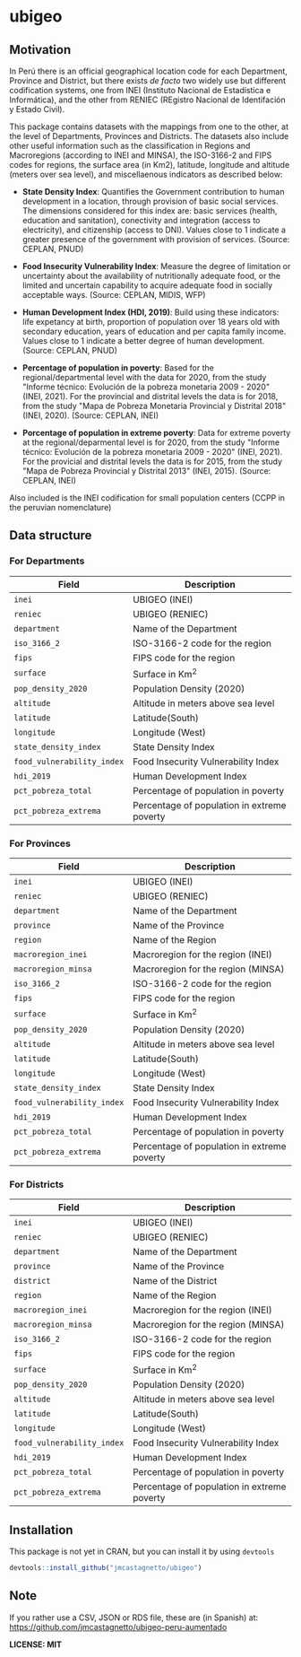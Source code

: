 # ubigeo

<!-- badges: start -->
<!-- badges: end -->

## Motivation

In Perú there is an official geographical location code for each Department,
Province and District, but there exists *de facto* two widely use but different 
codification systems, one from INEI (Instituto Nacional de Estadística e Informática), and the other from RENIEC (REgistro Nacional de Identifación y Estado Civil). 

This package contains datasets with the mappings from one to the other, at the 
level of Departments, Provinces and Districts. The datasets also include other 
useful information such as the classification in Regions and Macroregions 
(according to INEI and MINSA), the ISO-3166-2 and FIPS codes for regions, 
the surface area (in Km2), latitude, longitude and altitude (meters over sea level),
and miscellaenous indicators as described below:

- **State Density Index**: Quantifies the Government contribution to human development in a location, through provision of basic social services. The dimensions considered for this index are: basic services (health, education and sanitation), conectivity and integration (access to electricity), and citizenship (access to DNI). Values close to 1 indicate a greater presence of the government with provision of services. (Source: CEPLAN, PNUD)

- **Food Insecurity Vulnerability Index**: Measure the degree of limitation or uncertainty about the availability of nutritionally adequate food, or the limited and uncertain capability to acquire adequate food in socially acceptable ways. (Source: CEPLAN, MIDIS, WFP)

- **Human Development Index (HDI, 2019)**: Build using these indicators: life expetancy at birth, proportion of population over 18 years old with secondary education, years of education and per capita family income. Values close to 1 indicate a better degree of human development. (Source: CEPLAN, PNUD)

- **Percentage of population in poverty**: Based for the regional/departmental level with the data for 2020, from the study "Informe técnico: Evolución de la pobreza monetaria 2009 - 2020" (INEI, 2021). For the provincial and distrital levels the data is for 2018, from the study "Mapa de Pobreza Monetaria Provincial y Distrital 2018" (INEI, 2020). (Source: CEPLAN, INEI)

- **Porcentage of population in extreme poverty**: Data for extreme poverty at the regional/deparmental level is for 2020, from the study "Informe técnico: Evolución de la pobreza monetaria 2009 - 2020" (INEI, 2021). For the provicial and distrital levels the data is for 2015, from the study "Mapa de Pobreza Provincial y Distrital 2013" (INEI, 2015). (Source: CEPLAN, INEI)


Also included is the INEI codification for small population centers (CCPP in the peruvian nomenclature)

## Data structure

### For Departments

| Field                      | Description                                 |
| --------------------       | -------------                               |
| `inei`                     | UBIGEO (INEI)                               |
| `reniec`                   | UBIGEO (RENIEC)                             |
| `department`               | Name of the Department                      |
| `iso_3166_2`               | ISO-3166-2 code for the region              |
| `fips`                     | FIPS code for the region                    |
| `surface`                  | Surface in Km<sup>2</sup>                   |
| `pop_density_2020`         | Population Density (2020)                   |
| `altitude`                 | Altitude in meters above sea level          |
| `latitude`                 | Latitude(South)                             |
| `longitude`                | Longitude (West)                            |
| `state_density_index`      | State Density Index                         |
| `food_vulnerability_index` | Food Insecurity Vulnerability Index         |
| `hdi_2019`                 | Human Development Index                     |
| `pct_pobreza_total`        | Percentage of population in poverty         |
| `pct_pobreza_extrema`      | Percentage of population in extreme poverty |


### For Provinces

| Field                      | Description                                 |
| --------------------       | -------------                               |
| `inei`                     | UBIGEO (INEI)                               |
| `reniec`                   | UBIGEO (RENIEC)                             |
| `department`               | Name of the Department                      |
| `province`                 | Name of the Province                        |
| `region`                   | Name of the Region                          |
| `macroregion_inei`         | Macroregion for the region (INEI)           |
| `macroregion_minsa`        | Macroregion for the region (MINSA)          |
| `iso_3166_2`               | ISO-3166-2 code for the region              |
| `fips`                     | FIPS code for the region                    |
| `surface`                  | Surface in Km<sup>2</sup>                   |
| `pop_density_2020`         | Population Density (2020)                   |
| `altitude`                 | Altitude in meters above sea level          |
| `latitude`                 | Latitude(South)                             |
| `longitude`                | Longitude (West)                            |
| `state_density_index`      | State Density Index                         |
| `food_vulnerability_index` | Food Insecurity Vulnerability Index         |
| `hdi_2019`                 | Human Development Index                     |
| `pct_pobreza_total`        | Percentage of population in poverty         |
| `pct_pobreza_extrema`      | Percentage of population in extreme poverty |


### For Districts

| Field                      | Description                                 |
| --------------------       | -------------                               |
| `inei`                     | UBIGEO (INEI)                               |
| `reniec`                   | UBIGEO (RENIEC)                             |
| `department`               | Name of the Department                      |
| `province`                 | Name of the Province                        |
| `district`                 | Name of the District                        |
| `region`                   | Name of the Region                          |
| `macroregion_inei`         | Macroregion for the region (INEI)           |
| `macroregion_minsa`        | Macroregion for the region (MINSA)          |
| `iso_3166_2`               | ISO-3166-2 code for the region              |
| `fips`                     | FIPS code for the region                    |
| `surface`                  | Surface in Km<sup>2</sup>                   |
| `pop_density_2020`         | Population Density (2020)                   |
| `altitude`                 | Altitude in meters above sea level          |
| `latitude`                 | Latitude(South)                             |
| `longitude`                | Longitude (West)                            |
| `food_vulnerability_index` | Food Insecurity Vulnerability Index         |
| `hdi_2019`                 | Human Development Index                     |
| `pct_pobreza_total`        | Percentage of population in poverty         |
| `pct_pobreza_extrema`      | Percentage of population in extreme poverty |


## Installation

This package is not yet in CRAN, but you can install it by using `devtools`

``` r
devtools::install_github("jmcastagnetto/ubigeo")
```

## Note

If you rather use a CSV, JSON or RDS file, these are (in Spanish) at: https://github.com/jmcastagnetto/ubigeo-peru-aumentado


**LICENSE: MIT**